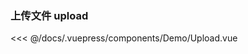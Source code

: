 ### 上传文件 upload

<template>
  <Demo-Upload />
</template>

<<< @/docs/.vuepress/components/Demo/Upload.vue
